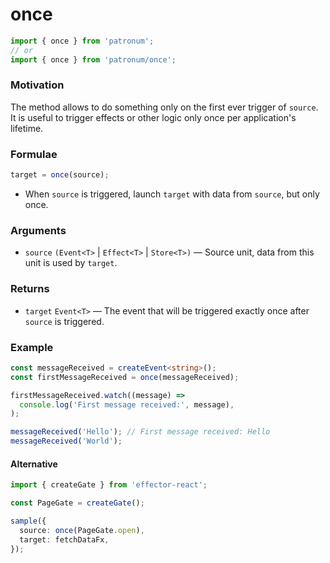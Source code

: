 # once

```ts
import { once } from 'patronum';
// or
import { once } from 'patronum/once';
```

### Motivation

The method allows to do something only on the first ever trigger of `source`.
It is useful to trigger effects or other logic only once per application's lifetime.

### Formulae

```ts
target = once(source);
```

- When `source` is triggered, launch `target` with data from `source`, but only once.

### Arguments

- `source` `(Event<T>` | `Effect<T>` | `Store<T>)` — Source unit, data from this unit is used by `target`.

### Returns

- `target` `Event<T>` — The event that will be triggered exactly once after `source` is triggered.

### Example

```ts
const messageReceived = createEvent<string>();
const firstMessageReceived = once(messageReceived);

firstMessageReceived.watch((message) =>
  console.log('First message received:', message),
);

messageReceived('Hello'); // First message received: Hello
messageReceived('World');
```

#### Alternative

```ts
import { createGate } from 'effector-react';

const PageGate = createGate();

sample({
  source: once(PageGate.open),
  target: fetchDataFx,
});
```
